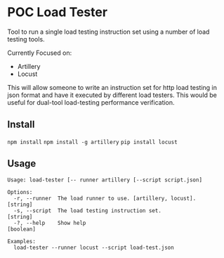# POC Load Tester
Tool to run a single load testing instruction set using a number of load testing tools.

Currently Focused on:
* Artillery
* Locust

This will allow someone to write an instruction set for http load testing in json format and have it executed by different load testers. This would be useful for dual-tool load-testing performance verification.

## Install
`npm install`
`npm install -g artillery`
`pip install locust`

## Usage
```
Usage: load-tester [-- runner artillery [--script script.json]

Options:
  -r, --runner  The load runner to use. [artillery, locust].            [string]
  -s, --script  The load testing instruction set.                       [string]
  -?, --help    Show help                                              [boolean]

Examples:
  load-tester --runner locust --script load-test.json
```
